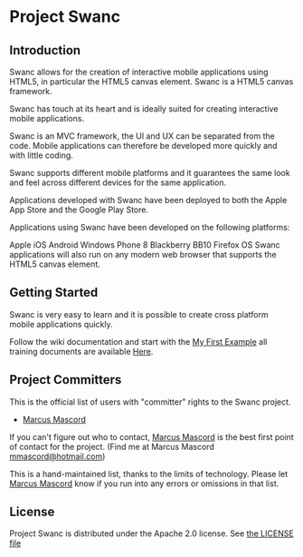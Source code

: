 # Project Swanc

## Introduction

Swanc allows for the creation of interactive mobile applications using HTML5, in particular the HTML5 canvas element. Swanc is a HTML5 canvas framework.

Swanc has touch at its heart and is ideally suited for creating interactive mobile applications.

Swanc is an MVC framework, the UI and UX can be separated from the code. Mobile applications can therefore be developed more quickly and with little coding.

Swanc supports different mobile platforms and it guarantees the same look and feel across different devices for the same application.

Applications developed with Swanc have been deployed to both the Apple App Store and the Google Play Store.

Applications using Swanc have been developed on the following platforms:

Apple iOS
Android
Windows Phone 8
Blackberry BB10
Firefox OS
Swanc applications will also run on any modern web browser that supports the HTML5 canvas element.

## Getting Started

Swanc is very easy to learn and it is possible to create cross platform mobile applications quickly.

Follow the wiki documentation and start with the [My First Example](https://github.com/csc/Swanc/wiki/My-First-Example)
all training documents are available [Here](https://github.com/csc/swanc/wiki).

## Project Committers

This is the official list of users with "committer" rights to the
Swanc project.  

* [Marcus Mascord](https://github.com/mmascord)

If you can't figure out who to contact,
[Marcus Mascord](https://github.com/mmascord) is the best first point of
contact for the project.  (Find me at Marcus Mascord <mmascord@hotmail.com>)

This is a hand-maintained list, thanks to the limits of technology.
Please let [Marcus Mascord](https://github.com/mmascord) know if you run
into any errors or omissions in that list.

## License

Project Swanc is distributed under the Apache 2.0 license.
See [the LICENSE file](https://github.com/csc/Swanc/blob/master/LICENSE)
